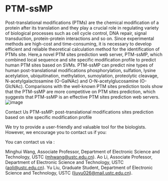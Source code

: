 # PTM-ssMP
Post-translational modifications (PTMs) are the chemical modification of a protein after its translation and they play a crucial role in regulating variety of biological processes such as cell cycle control, DNA repair, signal transduction, protein-protein interactions and so on. Since experimental methods are high-cost and time-consuming, it is necessary to develop efficient and reliable theoretical calculation method for the identification of PTMs site. Here,a novel PTM sites prediction web server, PTM-ssMP, which combined local sequence and site specific modification profile to predict human PTM sites based on SVMs. PTM-ssMP can predict nine types of human post-translational modifications phosphorylation, sulfation, lysine acetylation, ubiquitination, methylation, sumoylation, proteolytic cleavage, N-acetylgalactosamine (O-GalNAc) and O-N-acetylglucosamine (O-GlcNAc). Comparisons with the well-known PTM sites prediction tools show that the PTM-ssMP are more competitive on PTM sites prediction, which suggests that PTM-ssMP is an effective PTM sites prediction web servers.
![image](https://user-images.githubusercontent.com/28085486/127601007-94bc93e9-ba26-4b5d-9030-0ba8cd5eefbe.png)

Contact Us
PTM-ssMP: post-translational modifications sites prediction based on site specific modification profile

We try to provide a user-friendly and valuable tool for the biologists. However, we encourage you to contact us if you:

You can contact us via :

Minghui Wang, Associate Professor, Department of Electronic Science and Technology, USTC 
(mhwang@ustc.edu.cn).
Ao Li, Associate Professor, Department of Electronic Science and Technology, USTC 
(aoli@ustc.edu.cn).
Yu Liu, Graduate Student, Department of Electronic Science and Technology, USTC 
(liuyu026@mail.ustc.edu.cn).
